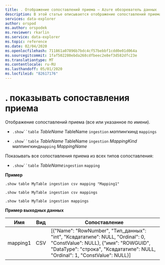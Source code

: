 ```yaml
---
title: . Отображение сопоставлений приема — Azure обозреватель данных | Документация Майкрософт
description: В этой статье описывается отображение сопоставлений приема в Azure обозреватель данных.
services: data-explorer
author: orspod
ms.author: orspodek
ms.reviewer: rkarlin
ms.service: data-explorer
ms.topic: reference
ms.date: 02/04/2020
ms.openlocfilehash: 711861a07896b7bdc4cf57bebbf1cdd0e01d064a
ms.sourcegitcommit: 1faf502280ebda268cdfbeec2e8ef3d582dfc23e
ms.translationtype: MT
ms.contentlocale: ru-RU
ms.lasthandoff: 05/01/2020
ms.locfileid: "82617176"
---
```

# <a name="show-ingestion-mappings"></a>. показывать сопоставления приема

Отображение сопоставлений приема (все или указанное по имени).

* `.show``table` *TableName* TableName `ingestion` *маппингкинд*  `mappings`

* `.show``table` *TableName* TableName `ingestion` *MappingKind* маппингкинд`mapping` *MappingName*   

Показывать все сопоставления приема из всех типов сопоставления:

* `.show``table` *TableName*`ingestion`  `mapping`
 
**Пример** 
 
```kusto
.show table MyTable ingestion csv mapping "Mapping1" 

.show table MyTable ingestion csv mappings 

.show table MyTable ingestion mappings 
```

**Пример выходных данных**

| Имя     | Вид | Сопоставление     |
|----------|------|-------------|
| mapping1 | CSV  | [{"Name": "RowNumber", "Тип_данных": "int", "Ксвдататипе": NULL, "Ordinal": 0, "ConstValue": NULL}, {"имя": "ROWGUID", "DataType": "строка", "Ксвдататипе": NULL, "Ordinal": 1, "ConstValue": NULL}] |

